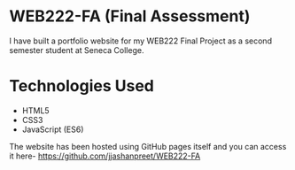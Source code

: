 # WEB222-FA (Final Assessment)
I have built a portfolio website for my WEB222 Final Project as a second semester student at Seneca College.

# Technologies Used
- HTML5
- CSS3
- JavaScript (ES6)

The website has been hosted using GitHub pages itself and you can access it here- https://github.com/jjashanpreet/WEB222-FA

